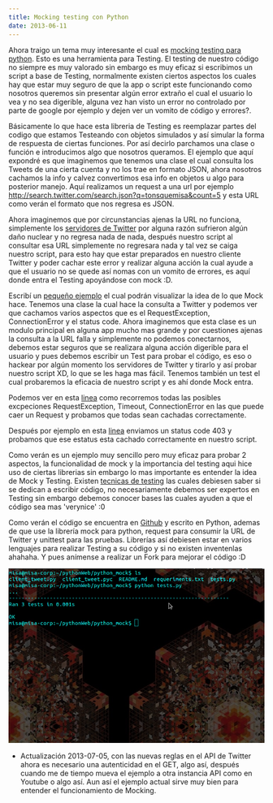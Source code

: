 ```yaml
---
title: Mocking testing con Python
date: 2013-06-11
---
```


Ahora traigo un tema muy interesante el cual es <a href="http://www.voidspace.org.uk/python/mock/">mocking testing para python</a>. Esto es una herramienta para Testing. El testing de nuestro código no siempre es muy valorado sin embargo es muy eficaz si escribimos un script a base de Testing, normalmente existen ciertos aspectos los cuales hay que estar muy seguro de que la app o script este funcionando como nosotros queremos sin presentar algún error extraño el cual el usuario lo vea y no sea digerible, alguna vez han visto un error no controlado por parte de google por ejemplo y dejen ver un vomito de código y errores?.


Básicamente lo que hace esta libreria de Testing es reemplazar partes del codigo que estamos Testeando con objetos simulados y así simular la forma de respuesta de ciertas funciones. Por así decirlo parchamos una clase o función e introducimos algo que nosotros queramos. El ejemplo que aquí expondré es que imaginemos que tenemos una clase el cual consulta los Tweets de una cierta cuenta y no los trae en formato JSON, ahora nosotros cachamos la info y calvez convertimos esa info en objetos u algo para posterior manejo. Aquí realizamos un request a una url por ejemplo <a href="http://search.twitter.com/search.json?q=tonsquemisa&count=5"></a>http://search.twitter.com/search.json?q=tonsquemisa&count=5 y esta URL como verán el formato que nos regresa es JSON.

Ahora imaginemos que por circunstancias ajenas la URL no funciona, simplemente los <a href="http://status.twitter.com/">servidores de Twitter</a> por alguna razón sufrieron algún daño nuclear y no regresa nada de nada, después nuestro script al consultar esa URL simplemente no regresara nada y tal vez se caiga nuestro script, para esto hay que estar preparados en nuestro cliente Twitter y poder cachar este error y realizar alguna acción la cual ayude a que el usuario no se quede así nomas con un vomito de errores, es aquí donde entra el Testing apoyándose con mock :D.

Escribí un <a href="https://github.com/misalabs/python_mock">pequeño ejemplo</a> el cual podrán visualizar la idea de lo que Mock hace. Tenemos una clase la cual hace la consulta a Twitter y podemos ver que cachamos varios aspectos que es el RequestException, ConnectionError y el status code. Ahora imaginemos que esta clase es un modulo principal en alguna app mucho mas grande y por cuestiones ajenas la consulta a la URL falla y simplemente no podemos conectarnos, debemos estar seguros que se realizara alguna acción digerible para el usuario y pues debemos escribir un Test para probar el código, es eso o hackear por algún momento los servidores de Twitter y tirarlo y así probar nuestro script XD, lo que se les haga mas fácil. Tenemos también un test el cual probaremos la eficacia de nuestro script y es ahí donde Mock entra.

Podemos ver en esta <a href="https://github.com/misalabs/python_mock/blob/master/tests.py#L14">linea</a> como recorremos todas las posibles excpeciones RequestException, Timeout, ConnectionError en las que puede caer un Request y probamos que todas sean cachadas correctamente.

Después por ejemplo en esta <a href="https://github.com/misalabs/python_mock/blob/master/tests.py#L22">linea</a> enviamos un status code 403 y probamos que ese estatus esta cachado correctamente en nuestro script.

Como verán es un ejemplo muy sencillo pero muy eficaz para probar 2 aspectos, la funcionalidad de mock y la importancia del testing  aqui hice uso de ciertas librerias sin embargo lo mas importante es entender la idea de Mock y Testing. Existen <a href="http://es.wikipedia.org/wiki/Desarrollo_guiado_por_pruebas">tecnicas de testing</a> las cuales debiesen saber si se dedican a escribir código, no necesariamente debemos ser expertos en Testing sin embargo debemos conocer bases las cuales ayuden a que el código sea mas 'verynice' :0

Como verán el código se encuentra en <a href="https://github.com/misalabs/python_mock">Github</a> y escrito en Python, ademas de que use la librería mock para python, request para consumir la URL de Twitter y unittest para las pruebas. Librerías así debiesen estar en varios lenguajes para realizar Testing a su código y si no existen inventenlas ahahaha. Y pues anímense a realizar un Fork para mejorar el código :D

<img class="center" src="/images/mock_python.png"/>

* Actualización 2013-07-05, con las nuevas reglas en el API de Twitter ahora es necesario una autenticidad en el GET, algo así, después cuando me de tiempo mueva el ejemplo a otra instancia API como en Youtube o algo así. Aun así el ejemplo actual sirve muy bien para entender el funcionamiento de Mocking.
